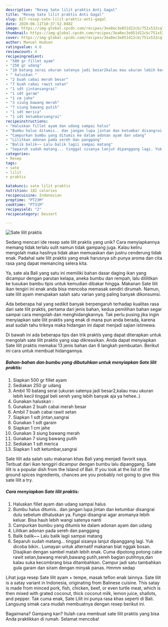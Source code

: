 ```yaml
---
description: "Resep Sate lilit praktis Anti Gagal"
title: "Resep Sate lilit praktis Anti Gagal"
slug: 827-resep-sate-lilit-praktis-anti-gagal
date: 2020-06-11T10:37:52.048Z
image: https://img-global.cpcdn.com/recipes/3ea8ec3e851d12cb/751x532cq70/sate-lilit-praktis-foto-resep-utama.jpg
thumbnail: https://img-global.cpcdn.com/recipes/3ea8ec3e851d12cb/751x532cq70/sate-lilit-praktis-foto-resep-utama.jpg
cover: https://img-global.cpcdn.com/recipes/3ea8ec3e851d12cb/751x532cq70/sate-lilit-praktis-foto-resep-utama.jpg
author: Manuel Hudson
ratingvalue: 4.6
reviewcount: 4
recipeingredient:
- "500 gr fillet ayam"
- "250 gr udang"
- "10 batang serai ukuran satenya jadi besar2kalau mau ukuran lebih kecil tinggal beli sereh yang lebih banyak aja ya hehee"
- " haluskan "
- "2 buah cabai merah besar"
- "7 buah cabai rawit setan"
- "1 sdt jintansangrai"
- "1 sdt garam"
- "1 cm jahe"
- "3 siung bawang merah"
- "7 siung bawang putih"
- "1 sdt merica"
- "1 sdt ketumbarsangrai"
recipeinstructions:
- "Haluskan fillet ayam dan udang sampai halus"
- "Bumbu halus ditumis.. dan jangan lupa jintan dan ketumbar disangrai dulu sebelum dihaluskan ya. Fungsi disangrai agar aromanya lebih keluar. Bisa hauh lebih wangi satenya nanti"
- "Campurkan bumbu yang ditumis ke dalam adonan ayam dan udang"
- "Lilitkan adonan pada sereh dan panggang"
- "Balik balik~~ Lalu balik lagii sampai matang"
- "Separuh sudah matang... tinggal sisanya lanjut dipanggang lagi. Yuk dicoba bikin.. Lumayan untuk alternatif makanan biat nggak bosan. Disajikan dengan sambel matah lebih enak. Cuma dipotong potong cabe rawit setan,bawang merah,bawang putih,sereh bagian putihnya,dan kalau suka kecombrang bisa ditambahkan. Campur jadi satu tambahkan gula garam dan siram dengan minyak panas. Hmmm sedap"
categories:
- Resep
tags:
- sate
- lilit
- praktis

katakunci: sate lilit praktis 
nutrition: 182 calories
recipecuisine: Indonesian
preptime: "PT23M"
cooktime: "PT31M"
recipeyield: "2"
recipecategory: Dessert

---
```



![Sate lilit praktis](https://img-global.cpcdn.com/recipes/3ea8ec3e851d12cb/751x532cq70/sate-lilit-praktis-foto-resep-utama.jpg)

Sedang mencari ide resep sate lilit praktis yang unik? Cara menyiapkannya memang tidak terlalu sulit namun tidak gampang juga. Kalau keliru mengolah maka hasilnya tidak akan memuaskan dan justru cenderung tidak enak. Padahal sate lilit praktis yang enak harusnya sih punya aroma dan cita rasa yang dapat memancing selera kita.

Ya, sate ala Bali yang satu ini memiliki bahan dasar daging ikan yang dicampur dengan parutan kelapa, aneka bumbu dan rempah, lalu dililitkan ke tusukan bambu tipis untuk kemudian dibakar hingga. Makanan Sate lilit ikan tengiri ini enak anda bisa mencoba memasak sendiri dirumah. Namun, sate lilit ayam merupakan salah satu varian yang paling banyak dikonsumsi.

Ada beberapa hal yang sedikit banyak berpengaruh terhadap kualitas rasa dari sate lilit praktis, pertama dari jenis bahan, kedua pemilihan bahan segar sampai cara mengolah dan menghidangkannya. Tak perlu pusing jika ingin menyiapkan sate lilit praktis yang enak di mana pun anda berada, karena asal sudah tahu triknya maka hidangan ini dapat menjadi sajian istimewa.


Di bawah ini ada beberapa tips dan trik praktis yang dapat diterapkan untuk mengolah sate lilit praktis yang siap dikreasikan. Anda dapat menyiapkan Sate lilit praktis memakai 13 jenis bahan dan 6 langkah pembuatan. Berikut ini cara untuk membuat hidangannya.

<!--inarticleads1-->

##### Bahan-bahan dan bumbu yang dibutuhkan untuk menyiapkan Sate lilit praktis:

1. Siapkan 500 gr fillet ayam
1. Sediakan 250 gr udang
1. Ambil 10 batang serai (ukuran satenya jadi besar2,kalau mau ukuran lebih kecil tinggal beli sereh yang lebih banyak aja ya hehee..)
1. Gunakan  haluskan :
1. Gunakan 2 buah cabai merah besar
1. Ambil 7 buah cabai rawit setan
1. Siapkan 1 sdt jintan,sangrai
1. Gunakan 1 sdt garam
1. Siapkan 1 cm jahe
1. Gunakan 3 siung bawang merah
1. Gunakan 7 siung bawang putih
1. Sediakan 1 sdt merica
1. Siapkan 1 sdt ketumbar,sangrai


Sate lilit ada salah satu makanan khas Bali yang menjadi favorit saya. Terbuat dari ikan tenggiri dicampur dengan bumbu lalu dipanggang. Sate lilit is a popular dish from the Island of Bali. If you look at the list of the ground spices ingredients, chances are you probably not going to give this sate lilit a try. 

<!--inarticleads2-->

##### Cara menyiapkan Sate lilit praktis:

1. Haluskan fillet ayam dan udang sampai halus
1. Bumbu halus ditumis.. dan jangan lupa jintan dan ketumbar disangrai dulu sebelum dihaluskan ya. Fungsi disangrai agar aromanya lebih keluar. Bisa hauh lebih wangi satenya nanti
1. Campurkan bumbu yang ditumis ke dalam adonan ayam dan udang
1. Lilitkan adonan pada sereh dan panggang
1. Balik balik~~ Lalu balik lagii sampai matang
1. Separuh sudah matang... tinggal sisanya lanjut dipanggang lagi. Yuk dicoba bikin.. Lumayan untuk alternatif makanan biat nggak bosan. Disajikan dengan sambel matah lebih enak. Cuma dipotong potong cabe rawit setan,bawang merah,bawang putih,sereh bagian putihnya,dan kalau suka kecombrang bisa ditambahkan. Campur jadi satu tambahkan gula garam dan siram dengan minyak panas. Hmmm sedap


Lihat juga resep Sate lilit ayam + tempe, masak teflon enak lainnya. Sate lilit is a satay variant in Indonesia, originating from Balinese cuisine. This satay is made from minced pork, fish, chicken, beef, or even turtle meat, which is then mixed with grated coconut, thick coconut milk, lemon juice, shallots, and pepper. Tak cuma enak, Sate Lilit ini punya rasa khas seperti di Bali. Langsung simak cara mudah membuatnya dengan resep berikut ini. 

Bagaimana? Gampang kan? Itulah cara membuat sate lilit praktis yang bisa Anda praktikkan di rumah. Selamat mencoba!
